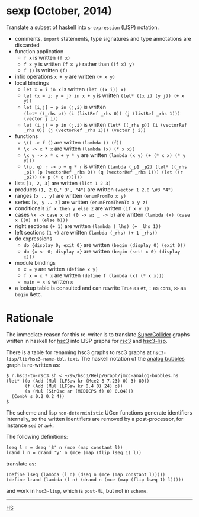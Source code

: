 # sexp (October, 2014)

Translate a subset of [haskell](http://haskell.org) into `s-expression` (LISP) notation.

- comments, `import` statements, type signatures and type annotations are discarded
- function application
  + `f x` is written `(f x)`
  + `f x y` is written `(f x y)` rather than `((f x) y)`
  + `f ()` is written `(f)`
- infix operations `x + y` are written `(+ x y)`
- local bindings
  + `let x = i in x` is written `(let ((x i)) x)`
  + `let {x = i; y = j} in x + y` is written `(let* ((x i) (y j)) (+ x y))`
  + `let [i,j] = p in (j,i)` is written \
    `(let* ((_rhs p)) (i (listRef _rhs 0)) (j (listRef _rhs 1))) (vector j i))`
  + `let (i,j) = p in (j,i)` is written
    `(let* ((_rhs p)) (i (vectorRef _rhs 0)) (j (vectorRef _rhs 1))) (vector j i))`
- functions
  + `\() -> f ()` are written `(lambda () (f))`
  + `\x -> x * x` are written `(lambda (x) (* x x))`
  + `\x y -> x * x + y * y` are written `(lambda (x y) (+ (* x x) (* y y)))`
  + `\(p, q) r -> p + q * r` is written
    `(lambda (_p1 _p2) (let* ((_rhs _p1) (p (vectorRef _rhs 0)) (q (vectorRef _rhs 1))) (let ((r _p2)) (+ p (* q r)))))`
- lists `[1, 2, 3]` are written `(list 1 2 3)`
- products `(1, 2.0,' 3', "4")` are written `(vector 1 2.0 \#3 "4")`
- ranges `[x .. y]` are written `(enumFromTo x y)`
- series `[x, y .. z]` are written `(enumFromThenTo x y z)`
- conditionals `if x then y else z` are written `(if x y z)`
- cases `\x -> case x of {0 -> a; _ -> b}` are written `(lambda (x) (case x ((0) a) (else b)))`
- right sections `(+ 1)` are written `(lambda (_lhs) (+ _lhs 1))`
- left sections `(1 +)` are written `(lambda (_rhs) (+ 1 _rhs))`
- do expressions
  + `do {display 0; exit 0}` are written `(begin (display 0) (exit 0))`
  + `do {x <- 0; display x}` are written `(begin (set! x 0) (display x)))`
- module bindings
  + `x = y` are written `(define x y)`
  + `f x = x * x` are written `(define f (lambda (x) (* x x)))`
  + `main = x` is written `x`
- a lookup table is consulted and can rewrite `True` as `#t`, `:` as `cons`, `>>` as `begin` &etc.

# Rationale

The immediate reason for this re-writer is to translate
[SuperCollider](http://audiosynth.com) graphs written in haskell for
[hsc3](?t=hsc3) into LISP graphs for [rsc3](?r=rsc3) and [hsc3-lisp](?t=hsc3-lisp).

There is a table for renaming hsc3 graphs to rsc3 graphs at
`hsc3-lisp/lib/hsc3-name-tbl.text`.  The haskell notation of the
[analog bubbles](?t=hsc3&e=Help/Graph/jmcc-analog-bubbles.hs) graph is
re-written as:

~~~~
$ r.hsc3-to-rsc3.sh < ~/sw/hsc3/Help/Graph/jmcc-analog-bubbles.hs
(let* ((o (Add (Mul (LFSaw kr (Mce2 8 7.23) 0) 3) 80))
       (f (Add (Mul (LFSaw kr 0.4 0) 24) o))
       (s (Mul (SinOsc ar (MIDICPS f) 0) 0.04)))
  (CombN s 0.2 0.2 4))
$
~~~~

The scheme and lisp `non-deterministic` UGen functions generate
identifiers internally, so the written identifiers are removed by a
post-processor, for instance `sed` or `awk`:

The following definitions:

~~~~
lseq l n = dseq 'β' n (mce (map constant l))
lrand l n = drand 'γ' n (mce (map (flip lseq 1) l))
~~~~

translate as:

~~~~
(define lseq (lambda (l n) (dseq n (mce (map constant l)))))
(define lrand (lambda (l n) (drand n (mce (map (flip lseq 1) l)))))
~~~~

and work in `hsc3-lisp`, which is `post-ML`, but not in `scheme`.

* * *

[HS](?t=hsc3-lisp&e=Sound/SC3/Lisp/Haskell.hs)
